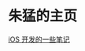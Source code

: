 #  朱猛的主页

[iOS 开发的一些笔记][1]


[1]: https://github.com/ExistOrLive/DocumentForLearning/blob/master/README.md

